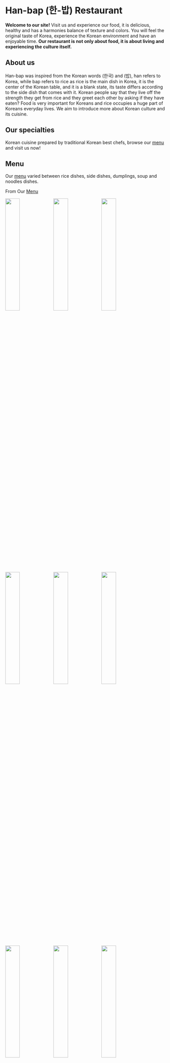 
# Han-bap (한-밥) Restaurant 
 
**Welcome to our site!**
Visit us and experience our food, it is delicious, healthy and has a harmonies balance of texture and colors. You will feel the original taste of Korea, experience the Korean environment and have an enjoyable time. **Our restaurant is not only about food, it is about living and experiencing the culture itself.**

## About us
Han-bap was inspired from the Korean words (한국) and (밥), han refers to Korea, while bap refers to rice as rice is  the main dish in Korea, it is the center of the Korean table, and it is a blank state, its taste differs according to the side dish that comes with it. 
Korean people say that they live off the strength they get from rice and they greet each other by asking if they have eaten? Food is very important for Koreans and rice occupies a huge part of Koreans everyday lives. We aim to introduce more about Korean culture and its cuisine. 

## Our specialties
Korean cuisine prepared by traditional Korean best chefs, browse our [menu](https://drive.google.com/file/d/1jf5rKtvujnXo5Bmi6urlwI1ujRgvEcdT/view?usp=share_link
) and visit us now! 

## Menu
 Our [menu](https://drive.google.com/file/d/1jf5rKtvujnXo5Bmi6urlwI1ujRgvEcdT/view?usp=share_link
) varied between rice dishes, side dishes, dumplings, soup and noodles dishes.

 From Our [Menu](https://drive.google.com/file/d/1jf5rKtvujnXo5Bmi6urlwI1ujRgvEcdT/view?usp=share_link
)




<img src="https://static.wtable.co.kr/image/production/service/recipe/1686/8f555f96-07e3-40d7-90f9-e9467d8f54a6.jpg?size=1024x1024"  width="30%" height="30%"><img src="https://takestwoeggs.com/wp-content/uploads/2022/03/Kimchi-Fried-Rice-Kimchi-bokkeumbap-takestwoeggs-final-photography-sq.jpg"  width="30%" height="30%"><img src="https://cdn.bonif.co.kr/cmdt/20220628_qRJ_1656371947942_631Kb.jpg"  width="30%" height="30%"><img src="https://t1.daumcdn.net/cfile/tistory/9994B04B5C89F89823"  width="30%" height="30%"><img src="https://www.beyondkimchee.com/wp-content/uploads/2021/12/pan-fried-tofu-thumbnail-728x728.jpg"  width="30%" height="30%"><img src="https://www.beyondkimchee.com/wp-content/uploads/2022/07/Korean-eggplant-thumbnail-728x728.jpg"  width="30%" height="30%"><img src="https://www.beyondkimchee.com/wp-content/uploads/2021/08/korean-zucchini-side-dish-thumbnail-584x584.jpg"  width="30%" height="30%"><img src="https://www.beyondkimchee.com/wp-content/uploads/2022/03/image-2-e1648217680801-584x584.jpeg"  width="30%" height="30%"><img src="https://www.beyondkimchee.com/wp-content/uploads/2021/11/steamed-soft-tofu-thumbnail-2-728x728.jpg"  width="30%" height="30%"><img src="https://drivemehungry.com/wp-content/uploads/2020/06/japchae-korean-glass-noodles-19.jpg"  width="30%" height="30%"><img src="https://redhousespice.com/wp-content/uploads/2019/02/Sichuan-dumpling-sauce.jpg"  width="30%" height="30%"><img src="https://static.wtable.co.kr/image/production/service/recipe/291/a2421dff-e56c-40bd-8b40-06a91fc000a9.jpg"  width="30%" height="30%">



For reservations and more please keep in touch with us by email han-bap@gmail.com





## Our location


<img src="https://static.vecteezy.com/system/resources/previews/001/265/731/original/map-with-location-pin-vector.jpg"  width="45%" height="30%">




### connect with us on social media


[<img src="https://cdn-icons-png.flaticon.com/512/4701/4701482.png"  width="8%" height="30%">](https://www.facebook.com/
)
[<img src="https://icons.veryicon.com/png/o/miscellaneous/unicons/instagram-52.png"  width="8%" height="30%">](https://www.instagram.com/
)




